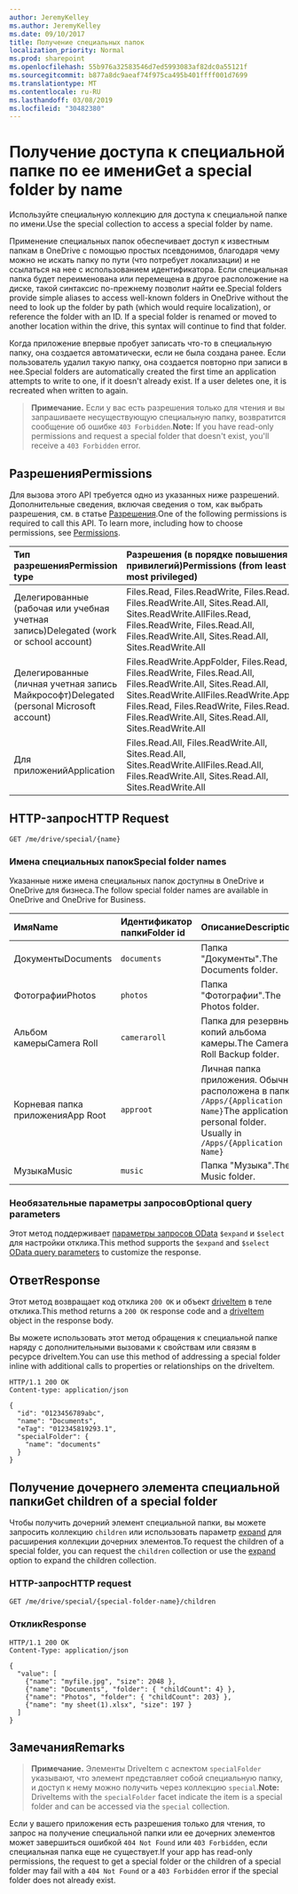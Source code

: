 ```yaml
---
author: JeremyKelley
ms.author: JeremyKelley
ms.date: 09/10/2017
title: Получение специальных папок
localization_priority: Normal
ms.prod: sharepoint
ms.openlocfilehash: 55b976a32583546d7ed5993083af82dc0a55121f
ms.sourcegitcommit: b877a8dc9aeaf74f975ca495b401ffff001d7699
ms.translationtype: MT
ms.contentlocale: ru-RU
ms.lasthandoff: 03/08/2019
ms.locfileid: "30482380"
---
```

# <a name="get-a-special-folder-by-name"></a><span data-ttu-id="d0d3e-102">Получение доступа к специальной папке по ее имени</span><span class="sxs-lookup"><span data-stu-id="d0d3e-102">Get a special folder by name</span></span>

<span data-ttu-id="d0d3e-103">Используйте специальную коллекцию для доступа к специальной папке по имени.</span><span class="sxs-lookup"><span data-stu-id="d0d3e-103">Use the special collection to access a special folder by name.</span></span>

<span data-ttu-id="d0d3e-p101">Применение специальных папок обеспечивает доступ к известным папкам в OneDrive с помощью простых псевдонимов, благодаря чему можно не искать папку по пути (что потребует локализации) и не ссылаться на нее с использованием идентификатора. Если специальная папка будет переименована или перемещена в другое расположение на диске, такой синтаксис по-прежнему позволит найти ее.</span><span class="sxs-lookup"><span data-stu-id="d0d3e-p101">Special folders provide simple aliases to access well-known folders in OneDrive without the need to look up the folder by path (which would require localization), or reference the folder with an ID. If a special folder is renamed or moved to another location within the drive, this syntax will continue to find that folder.</span></span>

<span data-ttu-id="d0d3e-p102">Когда приложение впервые пробует записать что-то в специальную папку, она создается автоматически, если не была создана ранее. Если пользователь удалил такую папку, она создается повторно при записи в нее.</span><span class="sxs-lookup"><span data-stu-id="d0d3e-p102">Special folders are automatically created the first time an application attempts to write to one, if it doesn't already exist. If a user deletes one, it is recreated when written to again.</span></span>

> <span data-ttu-id="d0d3e-108">**Примечание.**  Если у вас есть разрешения только для чтения и вы запрашиваете несуществующую специальную папку, возвратится сообщение об ошибке `403 Forbidden`.</span><span class="sxs-lookup"><span data-stu-id="d0d3e-108">**Note:**  If you have read-only permissions and request a special folder that doesn't exist, you'll receive a `403 Forbidden` error.</span></span>

## <a name="permissions"></a><span data-ttu-id="d0d3e-109">Разрешения</span><span class="sxs-lookup"><span data-stu-id="d0d3e-109">Permissions</span></span>

<span data-ttu-id="d0d3e-p103">Для вызова этого API требуется одно из указанных ниже разрешений. Дополнительные сведения, включая сведения о том, как выбрать разрешения, см. в статье [Разрешения](/graph/permissions-reference).</span><span class="sxs-lookup"><span data-stu-id="d0d3e-p103">One of the following permissions is required to call this API. To learn more, including how to choose permissions, see [Permissions](/graph/permissions-reference).</span></span>

|            <span data-ttu-id="d0d3e-112">Тип разрешения</span><span class="sxs-lookup"><span data-stu-id="d0d3e-112">Permission type</span></span>             |                                           <span data-ttu-id="d0d3e-113">Разрешения (в порядке повышения привилегий)</span><span class="sxs-lookup"><span data-stu-id="d0d3e-113">Permissions (from least to most privileged)</span></span>                                            |
| :------------------------------------- | :------------------------------------------------------------------------------------------------------------------------------- |
| <span data-ttu-id="d0d3e-114">Делегированные (рабочая или учебная учетная запись)</span><span class="sxs-lookup"><span data-stu-id="d0d3e-114">Delegated (work or school account)</span></span>     | <span data-ttu-id="d0d3e-115">Files.Read, Files.ReadWrite, Files.Read.All, Files.ReadWrite.All, Sites.Read.All, Sites.ReadWrite.All</span><span class="sxs-lookup"><span data-stu-id="d0d3e-115">Files.Read, Files.ReadWrite, Files.Read.All, Files.ReadWrite.All, Sites.Read.All, Sites.ReadWrite.All</span></span>                            |
| <span data-ttu-id="d0d3e-116">Делегированные (личная учетная запись Майкрософт)</span><span class="sxs-lookup"><span data-stu-id="d0d3e-116">Delegated (personal Microsoft account)</span></span> | <span data-ttu-id="d0d3e-117">Files.ReadWrite.AppFolder, Files.Read, Files.ReadWrite, Files.Read.All, Files.ReadWrite.All, Sites.Read.All, Sites.ReadWrite.All</span><span class="sxs-lookup"><span data-stu-id="d0d3e-117">Files.ReadWrite.AppFolder, Files.Read, Files.ReadWrite, Files.Read.All, Files.ReadWrite.All, Sites.Read.All, Sites.ReadWrite.All</span></span> |
| <span data-ttu-id="d0d3e-118">Для приложений</span><span class="sxs-lookup"><span data-stu-id="d0d3e-118">Application</span></span>                            | <span data-ttu-id="d0d3e-119">Files.Read.All, Files.ReadWrite.All, Sites.Read.All, Sites.ReadWrite.All</span><span class="sxs-lookup"><span data-stu-id="d0d3e-119">Files.Read.All, Files.ReadWrite.All, Sites.Read.All, Sites.ReadWrite.All</span></span>                                                         |

## <a name="http-request"></a><span data-ttu-id="d0d3e-120">HTTP-запрос</span><span class="sxs-lookup"><span data-stu-id="d0d3e-120">HTTP Request</span></span>

<!-- { "blockType": "request", "name": "get-special-folder", "scopes": "files.read" } -->

```http
GET /me/drive/special/{name}
```

### <a name="special-folder-names"></a><span data-ttu-id="d0d3e-121">Имена специальных папок</span><span class="sxs-lookup"><span data-stu-id="d0d3e-121">Special folder names</span></span>

<span data-ttu-id="d0d3e-122">Указанные ниже имена специальных папок доступны в OneDrive и OneDrive для бизнеса.</span><span class="sxs-lookup"><span data-stu-id="d0d3e-122">The follow special folder names are available in OneDrive and OneDrive for Business.</span></span>

| <span data-ttu-id="d0d3e-123">Имя</span><span class="sxs-lookup"><span data-stu-id="d0d3e-123">Name</span></span>        | <span data-ttu-id="d0d3e-124">Идентификатор папки</span><span class="sxs-lookup"><span data-stu-id="d0d3e-124">Folder id</span></span>    | <span data-ttu-id="d0d3e-125">Описание</span><span class="sxs-lookup"><span data-stu-id="d0d3e-125">Description</span></span>                                                              |
|:------------|:-------------|:-------------------------------------------------------------------------|
| <span data-ttu-id="d0d3e-126">Документы</span><span class="sxs-lookup"><span data-stu-id="d0d3e-126">Documents</span></span>   | `documents`  | <span data-ttu-id="d0d3e-127">Папка "Документы".</span><span class="sxs-lookup"><span data-stu-id="d0d3e-127">The Documents folder.</span></span>                                                    |
| <span data-ttu-id="d0d3e-128">Фотографии</span><span class="sxs-lookup"><span data-stu-id="d0d3e-128">Photos</span></span>      | `photos`     | <span data-ttu-id="d0d3e-129">Папка "Фотографии".</span><span class="sxs-lookup"><span data-stu-id="d0d3e-129">The Photos folder.</span></span>                                                       |
| <span data-ttu-id="d0d3e-130">Альбом камеры</span><span class="sxs-lookup"><span data-stu-id="d0d3e-130">Camera Roll</span></span> | `cameraroll` | <span data-ttu-id="d0d3e-131">Папка для резервных копий альбома камеры.</span><span class="sxs-lookup"><span data-stu-id="d0d3e-131">The Camera Roll Backup folder.</span></span>                                           |
| <span data-ttu-id="d0d3e-132">Корневая папка приложения</span><span class="sxs-lookup"><span data-stu-id="d0d3e-132">App Root</span></span>    | `approot`    | <span data-ttu-id="d0d3e-p104">Личная папка приложения. Обычно расположена в папке `/Apps/{Application Name}`</span><span class="sxs-lookup"><span data-stu-id="d0d3e-p104">The application's personal folder. Usually in `/Apps/{Application Name}`</span></span> |
| <span data-ttu-id="d0d3e-135">Музыка</span><span class="sxs-lookup"><span data-stu-id="d0d3e-135">Music</span></span>       | `music`      | <span data-ttu-id="d0d3e-136">Папка "Музыка".</span><span class="sxs-lookup"><span data-stu-id="d0d3e-136">The Music folder.</span></span>                                                        |


### <a name="optional-query-parameters"></a><span data-ttu-id="d0d3e-137">Необязательные параметры запросов</span><span class="sxs-lookup"><span data-stu-id="d0d3e-137">Optional query parameters</span></span>

<span data-ttu-id="d0d3e-138">Этот метод поддерживает [параметры запросов OData](/graph/query-parameters) `$expand` и `$select` для настройки отклика.</span><span class="sxs-lookup"><span data-stu-id="d0d3e-138">This method supports the `$expand` and `$select` [OData query parameters](/graph/query-parameters) to customize the response.</span></span>

## <a name="response"></a><span data-ttu-id="d0d3e-139">Ответ</span><span class="sxs-lookup"><span data-stu-id="d0d3e-139">Response</span></span>

<span data-ttu-id="d0d3e-140">Этот метод возвращает код отклика `200 OK` и объект [driveItem](../resources/driveitem.md) в теле отклика.</span><span class="sxs-lookup"><span data-stu-id="d0d3e-140">This method returns a `200 OK` response code and a [driveItem](../resources/driveitem.md) object in the response body.</span></span>

<span data-ttu-id="d0d3e-141">Вы можете использовать этот метод обращения к специальной папке наряду с дополнительными вызовами к свойствам или связям в ресурсе driveItem.</span><span class="sxs-lookup"><span data-stu-id="d0d3e-141">You can use this method of addressing a special folder inline with additional calls to properties or relationships on the driveItem.</span></span>

<!-- { "blockType": "response", "@odata.type": "microsoft.graph.driveItem", "truncated": true } -->

```http
HTTP/1.1 200 OK
Content-type: application/json

{
  "id": "0123456789abc",
  "name": "Documents",
  "eTag": "012345819293.1",
  "specialFolder": {
    "name": "documents"
  }
}
```

## <a name="get-children-of-a-special-folder"></a><span data-ttu-id="d0d3e-142">Получение дочернего элемента специальной папки</span><span class="sxs-lookup"><span data-stu-id="d0d3e-142">Get children of a special folder</span></span>

<span data-ttu-id="d0d3e-143">Чтобы получить дочерний элемент специальной папки, вы можете запросить коллекцию `children` или использовать параметр [expand](/graph/query-parameters) для расширения коллекции дочерних элементов.</span><span class="sxs-lookup"><span data-stu-id="d0d3e-143">To request the children of a special folder, you can request the `children` collection or use the [expand](/graph/query-parameters) option to expand the children collection.</span></span>

### <a name="http-request"></a><span data-ttu-id="d0d3e-144">HTTP-запрос</span><span class="sxs-lookup"><span data-stu-id="d0d3e-144">HTTP request</span></span>

<!-- { "blockType": "request", "name": "get-special-children", "scopes": "files.read", "tags": "service.graph" } -->

```http
GET /me/drive/special/{special-folder-name}/children
```

### <a name="response"></a><span data-ttu-id="d0d3e-145">Отклик</span><span class="sxs-lookup"><span data-stu-id="d0d3e-145">Response</span></span>

<!-- { "blockType": "response", "@odata.type": "microsoft.graph.driveItem", "isCollection": true, "truncated": true} -->

```http
HTTP/1.1 200 OK
Content-Type: application/json

{
  "value": [
    {"name": "myfile.jpg", "size": 2048 },
    {"name": "Documents", "folder": { "childCount": 4} },
    {"name": "Photos", "folder": { "childCount": 203} },
    {"name": "my sheet(1).xlsx", "size": 197 }
  ]
}
```

## <a name="remarks"></a><span data-ttu-id="d0d3e-146">Замечания</span><span class="sxs-lookup"><span data-stu-id="d0d3e-146">Remarks</span></span>

> <span data-ttu-id="d0d3e-147">**Примечание.** Элементы DriveItem с аспектом `specialFolder` указывают, что элемент представляет собой специальную папку, и доступ к нему можно получить через коллекцию `special`.</span><span class="sxs-lookup"><span data-stu-id="d0d3e-147">**Note:** DriveItems with the `specialFolder` facet indicate the item is a special folder and can be accessed via the `special` collection.</span></span>

<span data-ttu-id="d0d3e-148">Если у вашего приложения есть разрешения только для чтения, то запрос на получение специальной папки или ее дочерних элементов может завершиться ошибкой `404 Not Found` или `403 Forbidden`, если специальная папка еще не существует.</span><span class="sxs-lookup"><span data-stu-id="d0d3e-148">If your app has read-only permissions, the request to get a special folder or the children of a special folder may fail with a `404 Not Found` or a `403 Forbidden` error if the special folder does not already exist.</span></span>

<!-- {
  "type": "#page.annotation",
  "description": "Access known folders in OneDrive through the special folder collection",
  "keywords": "known folders",
  "section": "documentation",
  "tocPath": "OneDrive/Drive/Special folders"
} -->
